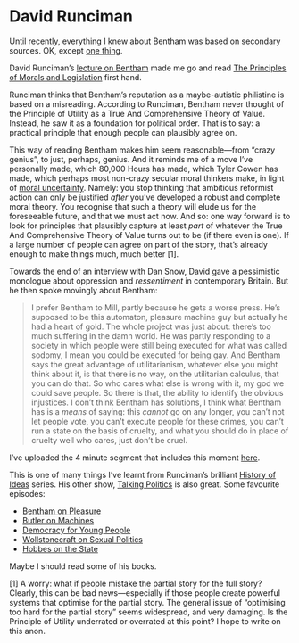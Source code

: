 # David Runciman
Until recently, everything I knew about Bentham was based on secondary sources. OK, except [one thing](https://en.wikipedia.org/wiki/Jeremy_Bentham#Death_and_the_auto-icon). 

David Runciman’s [lecture on Bentham](https://www.talkingpoliticspodcast.com/history-of-ideas-series-two) made me go and read [The Principles of Morals and Legislation](https://www.earlymoderntexts.com/assets/pdfs/bentham1780.pdf) first hand.

Runciman thinks that Bentham’s reputation as a maybe-autistic philistine is based on a misreading. According to Runciman, Bentham never thought of the Principle of Utility as a True And Comprehensive Theory of Value. Instead, he saw it as a foundation for political order. That is to say: a practical principle that enough people can plausibly agree on.

This way of reading Bentham makes him seem reasonable—from “crazy genius”, to just, perhaps, genius. And it reminds me of a move I’ve personally made, which 80,000 Hours has made, which Tyler Cowen has made, which perhaps most non-crazy secular moral thinkers make, in light of [moral uncertainty](https://concepts.effectivealtruism.org/concepts/moral-uncertainty/). Namely: you stop thinking that ambitious reformist action can only be justified _after_ you’ve developed a robust and complete moral theory. You recognise that such a theory will elude us for the foreseeable future, and that we must act now. And so: one way forward is to look for principles that plausibly capture at least _part_ of whatever the True And Comprehensive Theory of Value turns out to be (if there even is one). If a large number of people can agree on part of the story, that’s already enough to make things much, much better [1].

Towards the end of an interview with Dan Snow, David gave a pessimistic monologue about oppression and _ressentiment_ in contemporary Britain. But he then spoke movingly about Bentham:

> I prefer Bentham to Mill, partly because he gets a worse press. He’s supposed to be this automaton, pleasure machine guy but actually he had a heart of gold. The whole project was just about: there’s too much suffering in the damn world. He was partly responding to a society in which people were still being executed for what was called sodomy, I mean you could be executed for being gay. And Bentham says the great advantage of utilitarianism, whatever else you might think about it, is that there is no way, on the utilitarian calculus, that you can do that. So who cares what else is wrong with it, my god we could save people. So there is that, the ability to identify the obvious injustices. I don’t think Bentham has solutions, I think what Bentham has is a *means* of saying: this *cannot* go on any longer, you can’t not let people vote, you can’t execute people for these crimes, you can’t run a state on the basis of cruelty, and what you should do in place of cruelty well who cares, just don’t be cruel.

I’ve uploaded the 4 minute segment that includes this moment [here](https://podcasts-2.feedpress.com/22275/runciman-on-bentham.mp3).

This is one of many things I’ve learnt from Runciman’s brilliant [History of Ideas](https://www.talkingpoliticspodcast.com/history-of-ideas-series-two) series. His other show, [Talking Politics](https://www.talkingpoliticspodcast.com) is also great. Some favourite episodes:

* [Bentham on Pleasure](https://thevalmy.com/#49)
* [Butler on Machines](https://thevalmy.com/48)
* [Democracy for Young People](https://thevalmy.com/35)
* [Wollstonecraft on Sexual Politics](https://thevalmy.com/10)
* [Hobbes on the State](https://thevalmy.com/9)

Maybe I should read some of his books.

[1] A worry: what if people mistake the partial story for the full story? Clearly, this can be bad news—especially if those people create powerful systems that optimise for the partial story. The general issue of “optimising too hard for the partial story” seems widespread, and very damaging. Is the Principle of Utility underrated or overrated at this point? I hope to write on this anon.

<!-- #web/people -->
